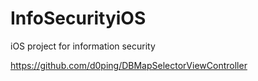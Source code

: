 # InfoSecurityiOS
iOS project for information security


https://github.com/d0ping/DBMapSelectorViewController


